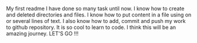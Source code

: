 My first readme
I have done so many task until now. I know how to create and deleted directories and files. 
I know how to put content in a file using on or several lines of text.
I also know how to add, commit and push my work to github repository.
It is so cool to learn to code. I think this will be an amazing journey. LET'S GO !!!
